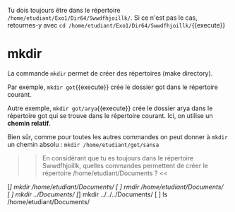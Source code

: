 
Tu dois toujours être dans le répertoire `/home/etudiant/Exo1/Dir64/Swwdfhjoillk/`. Si ce n'est pas le cas, retournes-y avec `cd /home/etudiant/Exo1/Dir64/Swwdfhjoillk/`{{execute}}

# mkdir


La commande `mkdir` permet de créer des répertoires (make directory).

Par exemple, `mkdir got`{{execute}} crée le dossier got dans le répertoire courant.

Autre exemple, `mkdir got/arya`{{execute}} crée le dossier arya dans le répertoire got qui se trouve dans le répertoire courant. Ici, on utilise un **chemin relatif**.

Bien sûr, comme pour toutes les autres commandes on peut donner à `mkdir` un chemin absolu :
`mkdir /home/etudiant/got/sansa`



>> En considérant que tu es toujours dans le répertoire Swwdfhjoillk, quelles commandes permettent de créer le répertoire /home/etudiant/Documents ? <<

[*] mkdir /home/etudiant/Documents/
[ ] rmdir /home/etudiant/Documents/
[ ] mkdir ../Documents/
[*] mkdir ../../../Documents/
[ ] ls /home/etudiant/Documents/
